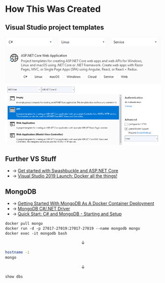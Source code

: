 # How This Was Created
## Visual Studio project templates
![Web-App](VS.ASP.NET.Core.Web.App.png)
![Web-API](VS.ASP.NET.Core.Web.API.png)

## Further VS Stuff
 + &rarr; [Get started with Swashbuckle and ASP.NET Core](https://docs.microsoft.com/en-us/aspnet/core/tutorials/getting-started-with-swashbuckle?view=aspnetcore-3.1&tabs=visual-studio)
 + &rarr; [Visual Studio 2019 Launch: Docker all the things!](https://youtu.be/Tlswgxl_Xyk)

## MongoDB
 + &rarr; [Getting Started With MongoDB As A Docker Container Deployment](https://www.thepolyglotdeveloper.com/2019/01/getting-started-mongodb-docker-container-deployment)
 + &rarr; [MongoDB C#/.NET Driver](https://docs.mongodb.com/drivers/csharp)
 + &rarr; [Quick Start: C# and MongoDB - Starting and Setup](https://www.mongodb.com/blog/post/quick-start-c-sharp-and-mongodb-starting-and-setup)

```Batchfile
docker pull mongo
docker run -d -p 27017-27019:27017-27019 --name mongodb mongo
docker exec -it mongodb bash
```
<center> &darr; </center>

```Bash
hostname -i
mongo
```
<center> &darr; </center>

```SQL
show dbs
```
